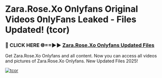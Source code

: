 # Zara.Rose.Xo Onlyfans Original Videos 0nlyFans Leaked - Files Updated! (tcor)

<h3>🔴 CLICK HERE 🌐==►► <a href="https://tinyurl.com/2wckxsce" rel="nofollow">Zara.Rose.Xo Onlyfans Updated Files</a></h3>

Get Zara.Rose.Xo Onlyfans and all content. Now you can access all videos and pictures of Zara.Rose.Xo Onlyfans. New Updated Files 2025!

[![tcor](https://i.imgur.com/AFduVYN.gif)](https://tinyurl.com/2wckxsce)

